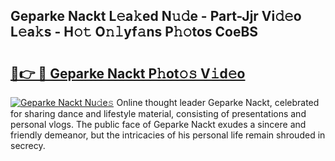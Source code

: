 ## Geparke Nackt L𝚎a𝚔ed N𝚞𝚍e - Part-Jjr Vi𝚍𝚎o L𝚎a𝚔s - H𝚘𝚝 O𝚗𝚕yf𝚊ns P𝚑𝚘tos CoeBS

# <h2><a href="http://kf00gll.oniu.top/?m=Geparke+Nackt">🔗👉 🔴 Geparke Nackt P𝚑ot𝚘𝚜 V𝚒d𝚎o</a></h2>

[![Geparke Nackt Nu𝚍e𝚜](https://i.imgur.com/0qMVB7G.gif)](http://kf00gll.oniu.top/?m=Geparke+Nackt)
Online thought leader Geparke Nackt, celebrated for sharing dance and lifestyle material, consisting of presentations and personal vlogs. The public face of Geparke Nackt exudes a sincere and friendly demeanor, but the intricacies of his personal life remain shrouded in secrecy.  
